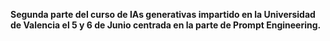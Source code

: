 **Segunda parte del curso de IAs generativas impartido en la Universidad de Valencia el 5 y 6 de Junio centrada en la parte de Prompt Engineering.**

